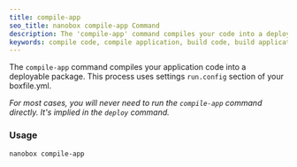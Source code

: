 ```yaml
---
title: compile-app
seo_title: nanobox compile-app Command
description: The 'compile-app' command compiles your code into a deployable code package.
keywords: compile code, compile application, build code, build application, code package
---
```


The `compile-app` command compiles your application code into a deployable package. This process uses settings `run.config` section of your boxfile.yml.

*For most cases, you will never need to run the `compile-app` command directly. It's implied in the `deploy` command.*

### Usage
```shell
nanobox compile-app
```
